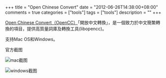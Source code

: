 +++
title = "Open Chinese Convert"
date = "2012-06-26T14:38:00+08:00"
comments = true
categories = ["tools"]
tags = ["tools"]
description = ""
+++


[Open Chinese Convert（OpenCC）](http://code.google.com/p/opencc/)「開放中文轉換」，是一個致力於中文簡繁轉換的項目，提供高質量詞庫及轉換工具(libopencc)。

支持Mac OS和Windows。

官方截图

![mac截图](http://opencc.googlecode.com/files/screenshot-gui-mac.png)

![windows截图](http://opencc.googlecode.com/files/screenshot-gui.png)
<!--more-->